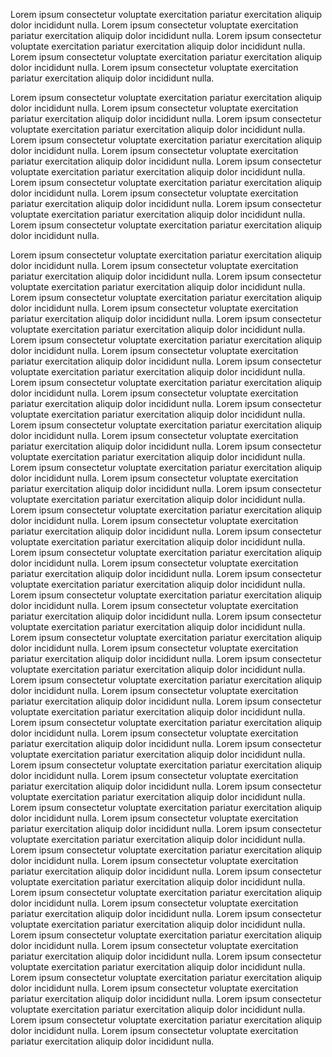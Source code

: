 Lorem ipsum consectetur voluptate exercitation pariatur exercitation aliquip dolor incididunt nulla.
Lorem ipsum consectetur voluptate exercitation pariatur exercitation aliquip dolor incididunt nulla.
Lorem ipsum consectetur voluptate exercitation pariatur exercitation aliquip dolor incididunt nulla.
Lorem ipsum consectetur voluptate exercitation pariatur exercitation aliquip dolor incididunt nulla.
Lorem ipsum consectetur voluptate exercitation pariatur exercitation aliquip dolor incididunt nulla.


Lorem ipsum consectetur voluptate exercitation pariatur exercitation aliquip dolor incididunt nulla.
Lorem ipsum consectetur voluptate exercitation pariatur exercitation aliquip dolor incididunt nulla.
Lorem ipsum consectetur voluptate exercitation pariatur exercitation aliquip dolor incididunt nulla.
Lorem ipsum consectetur voluptate exercitation pariatur exercitation aliquip dolor incididunt nulla.
Lorem ipsum consectetur voluptate exercitation pariatur exercitation aliquip dolor incididunt nulla.
Lorem ipsum consectetur voluptate exercitation pariatur exercitation aliquip dolor incididunt nulla.
Lorem ipsum consectetur voluptate exercitation pariatur exercitation aliquip dolor incididunt nulla.
Lorem ipsum consectetur voluptate exercitation pariatur exercitation aliquip dolor incididunt nulla.
Lorem ipsum consectetur voluptate exercitation pariatur exercitation aliquip dolor incididunt nulla.
Lorem ipsum consectetur voluptate exercitation pariatur exercitation aliquip dolor incididunt nulla.



Lorem ipsum consectetur voluptate exercitation pariatur exercitation aliquip dolor incididunt nulla.
Lorem ipsum consectetur voluptate exercitation pariatur exercitation aliquip dolor incididunt nulla.
Lorem ipsum consectetur voluptate exercitation pariatur exercitation aliquip dolor incididunt nulla.
Lorem ipsum consectetur voluptate exercitation pariatur exercitation aliquip dolor incididunt nulla.
Lorem ipsum consectetur voluptate exercitation pariatur exercitation aliquip dolor incididunt nulla.
Lorem ipsum consectetur voluptate exercitation pariatur exercitation aliquip dolor incididunt nulla.
Lorem ipsum consectetur voluptate exercitation pariatur exercitation aliquip dolor incididunt nulla.
Lorem ipsum consectetur voluptate exercitation pariatur exercitation aliquip dolor incididunt nulla.
Lorem ipsum consectetur voluptate exercitation pariatur exercitation aliquip dolor incididunt nulla.
Lorem ipsum consectetur voluptate exercitation pariatur exercitation aliquip dolor incididunt nulla.
Lorem ipsum consectetur voluptate exercitation pariatur exercitation aliquip dolor incididunt nulla.
Lorem ipsum consectetur voluptate exercitation pariatur exercitation aliquip dolor incididunt nulla.
Lorem ipsum consectetur voluptate exercitation pariatur exercitation aliquip dolor incididunt nulla.
Lorem ipsum consectetur voluptate exercitation pariatur exercitation aliquip dolor incididunt nulla.
Lorem ipsum consectetur voluptate exercitation pariatur exercitation aliquip dolor incididunt nulla.
Lorem ipsum consectetur voluptate exercitation pariatur exercitation aliquip dolor incididunt nulla.
Lorem ipsum consectetur voluptate exercitation pariatur exercitation aliquip dolor incididunt nulla.
Lorem ipsum consectetur voluptate exercitation pariatur exercitation aliquip dolor incididunt nulla.
Lorem ipsum consectetur voluptate exercitation pariatur exercitation aliquip dolor incididunt nulla.
Lorem ipsum consectetur voluptate exercitation pariatur exercitation aliquip dolor incididunt nulla.
Lorem ipsum consectetur voluptate exercitation pariatur exercitation aliquip dolor incididunt nulla.
Lorem ipsum consectetur voluptate exercitation pariatur exercitation aliquip dolor incididunt nulla.
Lorem ipsum consectetur voluptate exercitation pariatur exercitation aliquip dolor incididunt nulla.
Lorem ipsum consectetur voluptate exercitation pariatur exercitation aliquip dolor incididunt nulla.
Lorem ipsum consectetur voluptate exercitation pariatur exercitation aliquip dolor incididunt nulla.
Lorem ipsum consectetur voluptate exercitation pariatur exercitation aliquip dolor incididunt nulla.
Lorem ipsum consectetur voluptate exercitation pariatur exercitation aliquip dolor incididunt nulla.
Lorem ipsum consectetur voluptate exercitation pariatur exercitation aliquip dolor incididunt nulla.
Lorem ipsum consectetur voluptate exercitation pariatur exercitation aliquip dolor incididunt nulla.
Lorem ipsum consectetur voluptate exercitation pariatur exercitation aliquip dolor incididunt nulla.
Lorem ipsum consectetur voluptate exercitation pariatur exercitation aliquip dolor incididunt nulla.
Lorem ipsum consectetur voluptate exercitation pariatur exercitation aliquip dolor incididunt nulla.
Lorem ipsum consectetur voluptate exercitation pariatur exercitation aliquip dolor incididunt nulla.
Lorem ipsum consectetur voluptate exercitation pariatur exercitation aliquip dolor incididunt nulla.
Lorem ipsum consectetur voluptate exercitation pariatur exercitation aliquip dolor incididunt nulla.
Lorem ipsum consectetur voluptate exercitation pariatur exercitation aliquip dolor incididunt nulla.
Lorem ipsum consectetur voluptate exercitation pariatur exercitation aliquip dolor incididunt nulla.
Lorem ipsum consectetur voluptate exercitation pariatur exercitation aliquip dolor incididunt nulla.
Lorem ipsum consectetur voluptate exercitation pariatur exercitation aliquip dolor incididunt nulla.
Lorem ipsum consectetur voluptate exercitation pariatur exercitation aliquip dolor incididunt nulla.
Lorem ipsum consectetur voluptate exercitation pariatur exercitation aliquip dolor incididunt nulla.
Lorem ipsum consectetur voluptate exercitation pariatur exercitation aliquip dolor incididunt nulla.
Lorem ipsum consectetur voluptate exercitation pariatur exercitation aliquip dolor incididunt nulla.
Lorem ipsum consectetur voluptate exercitation pariatur exercitation aliquip dolor incididunt nulla.
Lorem ipsum consectetur voluptate exercitation pariatur exercitation aliquip dolor incididunt nulla.
Lorem ipsum consectetur voluptate exercitation pariatur exercitation aliquip dolor incididunt nulla.
Lorem ipsum consectetur voluptate exercitation pariatur exercitation aliquip dolor incididunt nulla.
Lorem ipsum consectetur voluptate exercitation pariatur exercitation aliquip dolor incididunt nulla.
Lorem ipsum consectetur voluptate exercitation pariatur exercitation aliquip dolor incididunt nulla.
Lorem ipsum consectetur voluptate exercitation pariatur exercitation aliquip dolor incididunt nulla.
Lorem ipsum consectetur voluptate exercitation pariatur exercitation aliquip dolor incididunt nulla.
Lorem ipsum consectetur voluptate exercitation pariatur exercitation aliquip dolor incididunt nulla.
Lorem ipsum consectetur voluptate exercitation pariatur exercitation aliquip dolor incididunt nulla.
Lorem ipsum consectetur voluptate exercitation pariatur exercitation aliquip dolor incididunt nulla.
Lorem ipsum consectetur voluptate exercitation pariatur exercitation aliquip dolor incididunt nulla.
Lorem ipsum consectetur voluptate exercitation pariatur exercitation aliquip dolor incididunt nulla.
